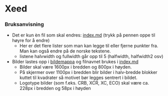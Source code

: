 # Xeed

### Bruksanvisning
- Det er kun èn fil som skal endres: [index.md](index.md) (trykk på pennen oppe til høyre for å endre)
    - Her er det flere lister som man kan legge til eller fjerne punkter fra. Man kan også endre på de norske tekstene. 
    - listene halvwidth og fullwidth går opp til 5 (halfwidth, halfwidth2 osv)
- Bilder lastes opp i [bildemappa](/images) og filnavnet brukes i [index.md](index.md)
    - Bilder skal være 1600px i bredden og 800px i høyden.
    - På skjermer over 1100px i bredden blir bilder i halv-bredde blokker kuttet til kvadrater så motivet bør legges sentrert i bildet.
    - Logotype bilder (som f.eks. CRB, XCR, XC, ECO) skal være ca. 228px i bredden og 58px i høyden